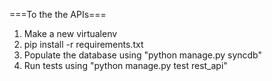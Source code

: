 ===To the the APIs===

1. Make a new virtualenv
2. pip install -r requirements.txt
3. Populate the database using "python manage.py syncdb"
4. Run tests using "python manage.py test rest_api"
